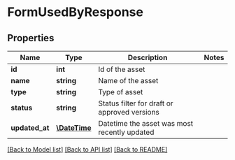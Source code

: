 # FormUsedByResponse

## Properties

Name | Type | Description | Notes
------------ | ------------- | ------------- | -------------
**id** | **int** | Id of the asset | 
**name** | **string** | Name of the asset | 
**type** | **string** | Type of asset | 
**status** | **string** | Status filter for draft or approved versions | 
**updated_at** | [**\DateTime**](\DateTime.md) | Datetime the asset was most recently updated | 

[[Back to Model list]](../README.md#documentation-for-models) [[Back to API list]](../README.md#documentation-for-api-endpoints) [[Back to README]](../README.md)
